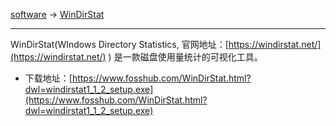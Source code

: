 
[software](/software) -> [WinDirStat](/software/windirstat)

---

WinDirStat(WIndows Directory Statistics, 官网地址：[https://windirstat.net/](https://windirstat.net/) ) 是一款磁盘使用量统计的可视化工具。

- 下载地址：[https://www.fosshub.com/WinDirStat.html?dwl=windirstat1_1_2_setup.exe](https://www.fosshub.com/WinDirStat.html?dwl=windirstat1_1_2_setup.exe)
